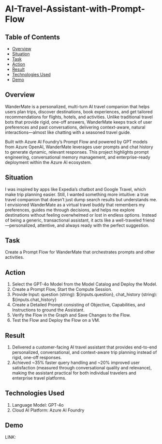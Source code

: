 # AI-Travel-Assistant-with-Prompt-Flow

## Table of Contents

- [Overview](#overview)
- [Situation](#situation)
- [Task](#task)
- [Action](#action)
- [Result](#results)    
- [Technologies Used](#technologies-used)
- [Demo](#demo)  

## Overview

WanderMate is a personalized, multi-turn AI travel companion that helps users plan trips, discover destinations, book experiences, and get tailored recommendations for flights, hotels, and activities. Unlike traditional travel bots that provide rigid, one-off answers, WanderMate keeps track of user preferences and past conversations, delivering context-aware, natural interactions—almost like chatting with a seasoned travel guide.

Built with Azure AI Foundry’s Prompt Flow and powered by GPT models from Azure OpenAI, WanderMate leverages user prompts and chat history to generate dynamic, relevant responses. This project highlights prompt engineering, conversational memory management, and enterprise-ready deployment within the Azure AI ecosystem.

## Situation

I was inspired by apps like Expedia’s chatbot and Google Travel, which make trip planning easier. Still, I wanted something more intuitive: a true travel companion that doesn’t just dump search results but understands me. I envisioned WanderMate as a virtual travel buddy that remembers my preferences, guides me through decisions, and helps me explore destinations without feeling overwhelmed or lost in endless options. Instead of being a generic, transactional assistant, it acts like a well-traveled friend—personalized, attentive, and always ready with the perfect suggestion.

## Task 

Create a Prompt Flow for WanderMate that orchestrates prompts and other activities.

## Action

1. Select the GPT-4o Model from the Model Catalog and Deploy the Model.
2. Create a Prompt Flow, Start the Compute Session.
3. Provide Input: question (string): ${inputs.question}, chat_history (string): ${inputs.chat_history}
4. Create a Detailed Prompt consisting of Objective, Capabilities, and Instructions to ground the Assistant. 
5. Verify the Flow in the Graph and Save Changes to the Flow.
6. Test the Flow and Deploy the Flow on a VM.


## Result

1. Delivered a customer-facing AI travel assistant that provides end-to-end personalized, conversational, and context-aware trip planning instead of rigid, one-off responses.
2. Achieved ~35% faster query handling and ~20% improved user satisfaction (measured through conversational quality and relevance), making the assistant practical for both individual travelers and enterprise travel platforms.


## Technologies Used

1. Language Model: GPT-4o
2. Cloud AI Platform: Azure AI Foundry

## Demo

LINK:

